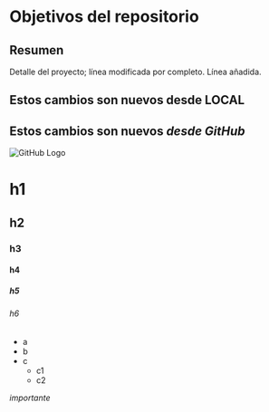 # Objetivos del repositorio

## Resumen

Detalle del proyecto; línea modificada por completo.
Línea añadida.


## Estos cambios son nuevos desde **LOCAL**
## Estos cambios son nuevos _desde GitHub_


![GitHub Logo](https://cameronmcefee.com/img/work/the-octocat/original.jpg)


# h1
## h2
### h3
#### h4
##### h5
###### h6

* a
* b
* c
  * c1
  * c2

*importante*





